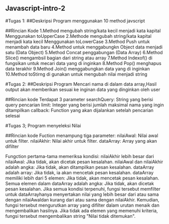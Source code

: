 ## Javascript-intro-2

#Tugas 1:
##Deskripsi
Program menggunakan 10 method javscript

##Rincian Kode
1.Method mengubah string/kata kecil menjadi kata kapital Menggunakan toUpperCase
2.Methode mengubah  string/kata kapital menjadi kata kecil Menggunakan toLowerCase
3.Method Push untuk menambah data baru
4.Method untuk menggabungkn Object data menjadi satu (Data Object) 
5.Method Concat penggabungan (Data Array)
6.Method Slice() mengambsil bagian dari string atau array
7.Method Indexof() di fungsikan untuk mecari data yang di inginkan
8.Method Pop() menghapus data terakhir
9.Method Join() menggabungkan data yang di inginkan 
10.Method toStirng di gunakan untuk mengubah nilai menjadi string

#Tugas 2:
##Deskripsi
Program Mencari nama di dalam data array,Hasil output akan memberikan sesuai ke inginan data yang dinginkan oleh user

##Rincian kode
Terdapat 3 parameter
searchQuery: String yang berisi query pencarian
limit: Integer yang berisi jumlah maksimal nama yang ingin ditampilkan
callback: Function yang akan dijalankan setelah pencarian selesai

#Tugas 3;
Program menyeleksi Nilai

##Rincian kode
Fuction menampung tiga parameter:
nilaiAwal: Nilai awal untuk filter.
nilaiAkhir: Nilai akhir untuk filter.
dataArray: Array yang akan difilter

Fungction pertama-tama memeriksa kondisi:
nilaiAkhir lebih besar dari nilaiAwal: Jika tidak, akan dicetak pesan kesalahan.
nilaiAwal dan nilaiAkhir adalah angka: Jika tidak, akan ditampilkan pesan kesalahan.
dataArray adalah array: Jika tidak, ia akan mencetak pesan kesalahan.
dataArray memiliki lebih dari 5 elemen: Jika tidak, akan mencetak pesan kesalahan.
Semua elemen dalam dataArray adalah angka: Jika tidak, akan dicetak pesan kesalahan.
Jika semua kondisi terpenuhi, fungsi tersebut memfilter untuk dataArrayhanya menyertakan nilai yang lebih besar dari atau sama dengan nilaiAwaldan kurang dari atau sama dengan nilaiAkhir. Kemudian, fungsi tersebut mengurutkan array yang difilter dalam urutan menaik dan mengembalikan hasilnya. Jika tidak ada elemen yang memenuhi kriteria, fungsi tersebut mengembalikan string "Nilai tidak ditemukan".

